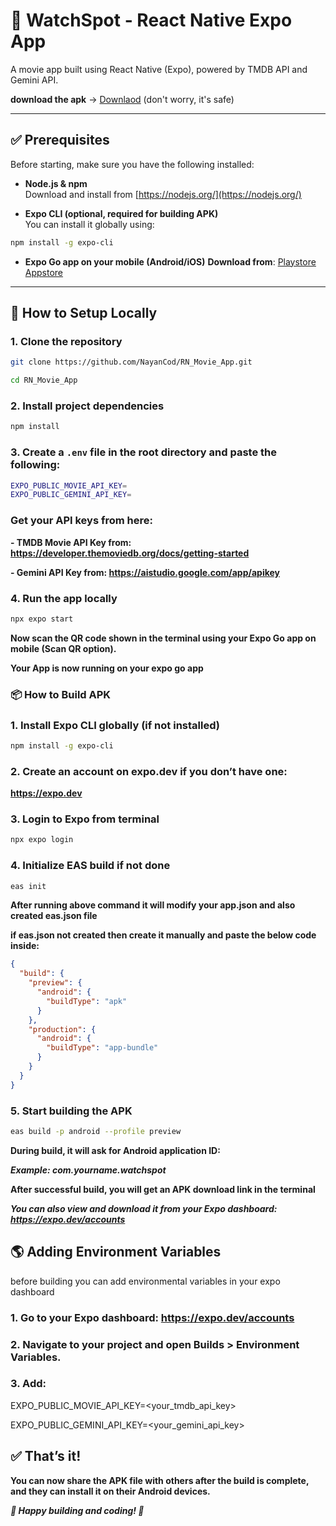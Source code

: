 # 📱 WatchSpot - React Native Expo App

A movie app built using React Native (Expo), powered by TMDB API and Gemini API.

**download the apk** -> [Downlaod](https://expo.dev/artifacts/eas/aNgCB6PMiVrMBcaVqJkfPM.apk) (don't worry, it's safe)

---

## ✅ Prerequisites

Before starting, make sure you have the following installed:

- **Node.js & npm**  
Download and install from [https://nodejs.org/](https://nodejs.org/)

- **Expo CLI (optional, required for building APK)**  
You can install it globally using:
```bash
npm install -g expo-cli
```

- **Expo Go app on your mobile (Android/iOS)**
**Download from**:
[Playstore](https://play.google.com/store/apps/details?id=host.exp.exponent&hl=en_IN) 
[Appstore](https://apps.apple.com/us/app/expo-go/id982107779)

---

## 🚀 How to Setup Locally

### 1. Clone the repository
```bash
git clone https://github.com/NayanCod/RN_Movie_App.git
```
```bash
cd RN_Movie_App
```

### 2. Install project dependencies
```bash
npm install
```

### 3. Create a `.env` file in the root directory and paste the following:
```bash
EXPO_PUBLIC_MOVIE_API_KEY=
EXPO_PUBLIC_GEMINI_API_KEY=
```

### Get your API keys from here:
**- TMDB Movie API Key from: https://developer.themoviedb.org/docs/getting-started**


**- Gemini API Key from: https://aistudio.google.com/app/apikey**


### 4. Run the app locally
```bash
npx expo start
```

**Now scan the QR code shown in the terminal using your Expo Go app on mobile (Scan QR option).**


**Your App is now running on your expo go app**


### 📦 How to Build APK

### 1. Install Expo CLI globally (if not installed)
```bash
npm install -g expo-cli
```

### 2. Create an account on expo.dev if you don’t have one:
   **https://expo.dev**

### 3. Login to Expo from terminal
```bash
npx expo login
```

### 4. Initialize EAS build if not done
```bash
eas init
```
**After running above command it will modify your app.json and also created eas.json file**


**if eas.json not created then create it manually and paste the below code inside:**

```json
{
  "build": {
    "preview": {
      "android": {
        "buildType": "apk"
      }
    },
    "production": {
      "android": {
        "buildType": "app-bundle"
      }
    }
  }
}
```

### 5. Start building the APK
```bash
eas build -p android --profile preview
```

**During build, it will ask for Android application ID:**


***Example: com.yourname.watchspot***

**After successful build, you will get an APK download link in the terminal**


***You can also view and download it from your Expo dashboard: https://expo.dev/accounts***


## 🌎 Adding Environment Variables
before building you can add environmental variables in your expo dashboard
### 1. Go to your Expo dashboard: https://expo.dev/accounts

### 2. Navigate to your project and open Builds > Environment Variables.

### 3. Add:
EXPO_PUBLIC_MOVIE_API_KEY=<your_tmdb_api_key>

EXPO_PUBLIC_GEMINI_API_KEY=<your_gemini_api_key>

## ✅ That’s it!


**You can now share the APK file with others after the build is complete, and they can install it on their Android devices.**


***🎯 Happy building and coding! 🚀***










